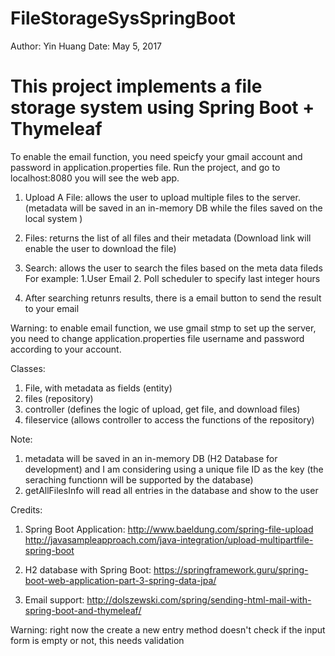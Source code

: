 # FileStorageSysSpringBoot

Author: Yin Huang
Date: May 5, 2017

# This project implements a file storage system using Spring Boot + Thymeleaf

To enable the email function, you need speicfy your gmail account and password in application.properties file. 
Run the project, and go to localhost:8080 you will see the web app.


1. Upload A File: allows the user to upload multiple files to the server.
  (metadata will be saved in an in-memory DB while the files saved on the local system )

2. Files: returns the list of all files and their metadata
(Download link will enable the user to download the file)

3. Search: allows the user to search the files based on the meta data fileds
For example: 1.User Email 2. Poll scheduler to specify last integer hours

4. After searching retunrs results, there is a email button to send the result to your email

Warning: to enable email function, we use gmail stmp to set up the server, you need to change application.properties file 
username and password according to your account.

Classes:
1. File, with metadata as fields  (entity)
2. files  (repository)
3. controller (defines the logic of upload, get file, and download files)
4. fileservice (allows controller to access the functions of the repository)


Note:
1. metadata will be saved in an in-memory DB (H2 Database for development) and I am considering using a unique file ID as the key (the seraching functionn will be supported by the database)
2. getAllFilesInfo will read all entries in the database and show to the user

Credits:
1. Spring Boot Application:
    http://www.baeldung.com/spring-file-upload
    http://javasampleapproach.com/java-integration/upload-multipartfile-spring-boot
2. H2 database with Spring Boot: https://springframework.guru/spring-boot-web-application-part-3-spring-data-jpa/

3. Email support: http://dolszewski.com/spring/sending-html-mail-with-spring-boot-and-thymeleaf/


Warning: right now the create a new entry method doesn't check if the input form is empty or not, this needs validation

